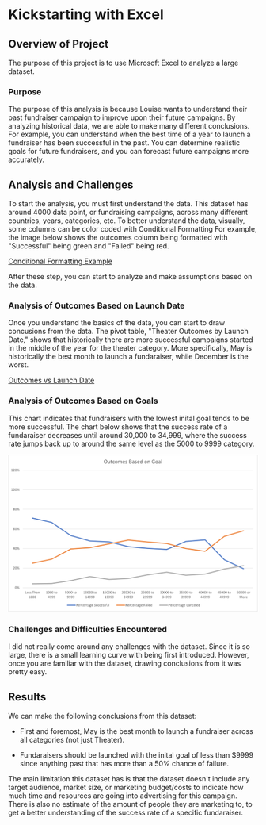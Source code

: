 # Kickstarting with Excel

## Overview of Project
The purpose of this project is to use Microsoft Excel to analyze a large dataset. 

### Purpose
The purpose of this analysis is because Louise wants to understand their past fundraiser campaign to improve upon their future campaigns. By analyzing historical data, we are able to make many different conclusions. For example, you can understand when the best time of a year to launch a fundraiser has been successful in the past. You can determine realistic goals for future fundraisers, and you can forecast future campaigns more accurately.

## Analysis and Challenges
To start the analysis, you must first understand the data. This dataset has around 4000 data point, or fundraising campaigns, across many different countries, years, categories, etc. To better understand the data, visually, some columns can be color coded with Conditional Formatting For example, the image below shows the outcomes column being formatted with "Successful" being green and "Failed" being red. 

[Conditional Formatting Example](https://github.com/jacobxjennings/kickstar-analysis/blob/main/Resources/conditional_formatting_example.PNG)

After these step, you can start to analyze and make assumptions based on the data.

### Analysis of Outcomes Based on Launch Date
Once you understand the basics of the data, you can start to draw concusions from the data. The pivot table, "Theater Outcomes by Launch Date," shows that historically there are more successful campaigns started in the middle of the year for the theater category. More specifically, May is historically the best month to launch a fundaraiser, while December is the worst. 

[Outcomes vs Launch Date](https://github.com/jacobxjennings/kickstar-analysis/blob/main/Resources/Theater_Outcomes_vs_Launch.png)

### Analysis of Outcomes Based on Goals
This chart indicates that fundraisers with the lowest inital goal tends to be more successful. The chart below shows that the success rate of a fundaraiser decreases until around 30,000 to 34,999, where the success rate jumps back up to around the same level as the 5000 to 9999 category. 

![Outcomes vs Goals](https://github.com/jacobxjennings/kickstar-analysis/blob/main/Resources/Outcomes_vs_Goals.png)

### Challenges and Difficulties Encountered
I did not really come around any challenges with the dataset. Since it is so large, there is a small learning curve with being first introduced. However, once you are familiar with the dataset, drawing conclusions from it was pretty easy. 

## Results

We can make the following conclusions from this dataset:

- First and foremost, May is the best month to launch a fundraiser across all categories (not just Theater).

- Fundaraisers should be launched with the inital goal of less than $9999 since anything past that has more than a 50% chance of failure.

The main limitation this dataset has is that the dataset doesn't include any target audience, market size, or marketing budget/costs to indicate how much time and resources are going into advertising for this campaign. There is also no estimate of the amount of people they are marketing to, to get a better understanding of the success rate of a specific fundaraiser.
